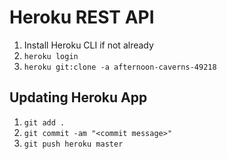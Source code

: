 # Heroku REST API
1. Install Heroku CLI if not already
2. ```heroku login```
3. ```heroku git:clone -a afternoon-caverns-49218```

## Updating Heroku App
1. ```git add .```
2. ```git commit -am "<commit message>"```
3. ```git push heroku master```